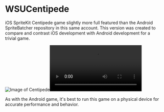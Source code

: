 # WSUCentipede
iOS SpriteKit Centipede game slightly more full featured than the Android SpriteBatcher repository in this same account. This version was created to compare and contrast iOS development with Android development for a trivial game.

![Image of Centipede](http://cdn.rawgit.com/erikbuck/WSUCentipede/master/WSUCentipedeScreenshot.png)![Movie of Centipede](http://cdn.rawgit.com/erikbuck/WSUCentipede/master/WSUCentipede.mp4)

As with the Android game, it's best to run this game on a physical device for accurate performance and behavior.
